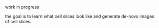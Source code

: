work in progress

the goal is to learn what cell slices look like and generate de-novo images of cell slices.
